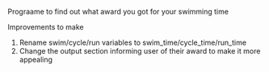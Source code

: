 Prograame to find out what award you got for your swimming time 

Improvements to make 
1) Rename swim/cycle/run variables to swim_time/cycle_time/run_time
2) Change the output section informing user of their award to make it more appealing 
